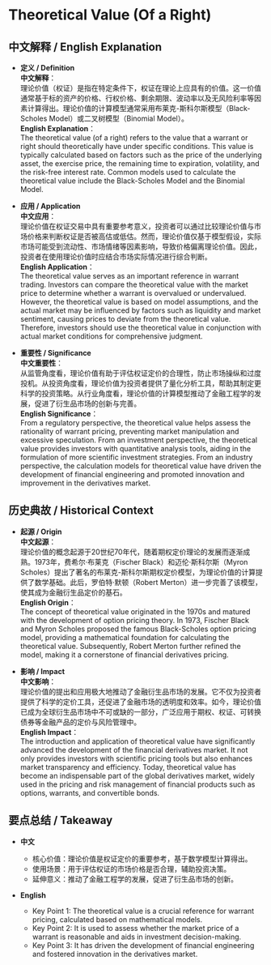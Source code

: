# Theoretical Value (Of a Right)

## 中文解释 / English Explanation

* **定义 / Definition**  
  **中文解释**：  
  理论价值（权证）是指在特定条件下，权证在理论上应具有的价值。这一价值通常基于标的资产的价格、行权价格、剩余期限、波动率以及无风险利率等因素计算得出。理论价值的计算模型通常采用布莱克-斯科尔斯模型（Black-Scholes Model）或二叉树模型（Binomial Model）。  
  **English Explanation**：  
  The theoretical value (of a right) refers to the value that a warrant or right should theoretically have under specific conditions. This value is typically calculated based on factors such as the price of the underlying asset, the exercise price, the remaining time to expiration, volatility, and the risk-free interest rate. Common models used to calculate the theoretical value include the Black-Scholes Model and the Binomial Model.

* **应用 / Application**  
  **中文应用**：  
  理论价值在权证交易中具有重要参考意义，投资者可以通过比较理论价值与市场价格来判断权证是否被高估或低估。然而，理论价值仅基于模型假设，实际市场可能受到流动性、市场情绪等因素影响，导致价格偏离理论价值。因此，投资者在使用理论价值时应结合市场实际情况进行综合判断。  
  **English Application**：  
  The theoretical value serves as an important reference in warrant trading. Investors can compare the theoretical value with the market price to determine whether a warrant is overvalued or undervalued. However, the theoretical value is based on model assumptions, and the actual market may be influenced by factors such as liquidity and market sentiment, causing prices to deviate from the theoretical value. Therefore, investors should use the theoretical value in conjunction with actual market conditions for comprehensive judgment.

* **重要性 / Significance**  
  **中文重要性**：  
  从监管角度看，理论价值有助于评估权证定价的合理性，防止市场操纵和过度投机。从投资角度看，理论价值为投资者提供了量化分析工具，帮助其制定更科学的投资策略。从行业角度看，理论价值的计算模型推动了金融工程学的发展，促进了衍生品市场的创新与完善。  
  **English Significance**：  
  From a regulatory perspective, the theoretical value helps assess the rationality of warrant pricing, preventing market manipulation and excessive speculation. From an investment perspective, the theoretical value provides investors with quantitative analysis tools, aiding in the formulation of more scientific investment strategies. From an industry perspective, the calculation models for theoretical value have driven the development of financial engineering and promoted innovation and improvement in the derivatives market.

## 历史典故 / Historical Context

* **起源 / Origin**  
  **中文起源**：  
  理论价值的概念起源于20世纪70年代，随着期权定价理论的发展而逐渐成熟。1973年，费希尔·布莱克（Fischer Black）和迈伦·斯科尔斯（Myron Scholes）提出了著名的布莱克-斯科尔斯期权定价模型，为理论价值的计算提供了数学基础。此后，罗伯特·默顿（Robert Merton）进一步完善了该模型，使其成为金融衍生品定价的基石。  
  **English Origin**：  
  The concept of theoretical value originated in the 1970s and matured with the development of option pricing theory. In 1973, Fischer Black and Myron Scholes proposed the famous Black-Scholes option pricing model, providing a mathematical foundation for calculating the theoretical value. Subsequently, Robert Merton further refined the model, making it a cornerstone of financial derivatives pricing.

* **影响 / Impact**  
  **中文影响**：  
  理论价值的提出和应用极大地推动了金融衍生品市场的发展。它不仅为投资者提供了科学的定价工具，还促进了金融市场的透明度和效率。如今，理论价值已成为全球衍生品市场中不可或缺的一部分，广泛应用于期权、权证、可转换债券等金融产品的定价与风险管理中。  
  **English Impact**：  
  The introduction and application of theoretical value have significantly advanced the development of the financial derivatives market. It not only provides investors with scientific pricing tools but also enhances market transparency and efficiency. Today, theoretical value has become an indispensable part of the global derivatives market, widely used in the pricing and risk management of financial products such as options, warrants, and convertible bonds.

## 要点总结 / Takeaway

* **中文**  
  - 核心价值：理论价值是权证定价的重要参考，基于数学模型计算得出。  
  - 使用场景：用于评估权证的市场价格是否合理，辅助投资决策。  
  - 延伸意义：推动了金融工程学的发展，促进了衍生品市场的创新。  

* **English**  
  - Key Point 1: The theoretical value is a crucial reference for warrant pricing, calculated based on mathematical models.  
  - Key Point 2: It is used to assess whether the market price of a warrant is reasonable and aids in investment decision-making.  
  - Key Point 3: It has driven the development of financial engineering and fostered innovation in the derivatives market.